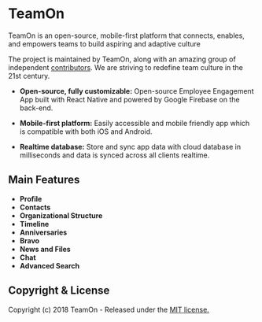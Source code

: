 # TeamOn

TeamOn is an open-source, mobile-first platform that connects, enables, and empowers teams to build aspiring and adaptive culture

The project is maintained by TeamOn, along with an amazing group of independent [contributors](https://github.com/teamOnHQ/TeamOn/graphs/contributors). We are striving to redefine team culture in the 21st century.

* **Open-source, fully customizable:** Open-source Employee Engagement App built with React Native and powered by Google Firebase on the back-end.

* **Mobile-first platform:** Easily accessible and mobile friendly app which is compatible with both iOS and Android.

* **Realtime database:** Store and sync app data with cloud database in milliseconds and data is synced across all clients realtime.

## **Main Features**

* **Profile**
* **Contacts**
* **Organizational Structure**
* **Timeline**
* **Anniversaries**
* **Bravo**
* **News and Files**
* **Chat**
* **Advanced Search**

## Copyright & License
Copyright (c) 2018 TeamOn - Released under the [MIT license.](https://github.com/teamOnHQ/TeamOn/blob/master/LICENSE.md)
